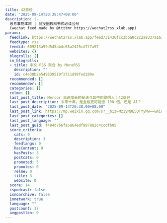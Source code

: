 ```yaml
---
title: 42章经
date: "2025-09-14T20:38:47+08:00"
description: |-
  思考事物本质 | 创投圈教科书式必读公号
  (wechat feed made by @ttttmr https://wechat2rss.xlab.app)
params:
  feedlink: https://wechat2rss.xlab.app/feed/31436fcc3bba8c2c2a9337a163afcb3b5a57a0a0.xml
  feedtype: rss
  feedid: 609213a99d545ab4c65a2425cd7f7a97
  websites: {}
  blogrolls: []
  in_blogrolls:
  - title: 中文 RSS 聚合 by MoreRSS
    description: ""
    id: c4e30b2e549839519f2711d98fed209e
  recommended: []
  recommender: []
  categories: []
  relme: {}
  last_post_title: Mercor 高速增长的秘诀与其中的聪明人｜42章经
  last_post_description: 未来十年，是金融更可能涨 100 倍，还是 AI？
  last_post_date: "2025-09-14T20:38:00+08:00"
  last_post_link: https://mp.weixin.qq.com/s?__biz=MzIyMDE5OTYyMw==&mid=2651051021&idx=1&sn=668ebdb9e247b0ea95e4af8915c9f065
  last_post_categories: []
  last_post_language: ""
  last_post_guid: f494d7b6fa5a64edf987882c4ccdfb05
  score_criteria:
    cats: 0
    description: 3
    feedlangs: 0
    hasContent: 0
    hasPosts: 3
    postcats: 0
    promoted: 5
    promotes: 0
    relme: 0
    title: 3
    website: 0
  score: 14
  ispodcast: false
  isnoarchive: false
  innetwork: true
  language: ""
  postcount: 17
  avgpostlen: 0
---
```

